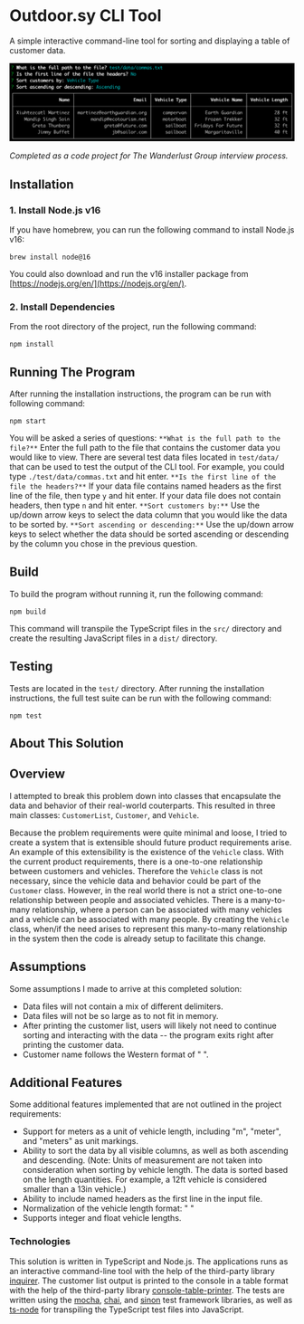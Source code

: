 # Outdoor.sy CLI Tool

A simple interactive command-line tool for sorting and displaying a table of
customer data.

![Command-Line Tool Screenshot](./screenshot.png)

_Completed as a code project for The Wanderlust Group interview process._


## Installation

### 1. Install Node.js v16

If you have homebrew, you can run the following command to install Node.js v16:
```
brew install node@16
```

You could also download and run the v16 installer package from [https://nodejs.org/en/](https://nodejs.org/en/).

### 2. Install Dependencies

From the root directory of the project, run the following command:
```
npm install
```


## Running The Program

After running the installation instructions, the program can be run with
following command:
```
npm start
```

You will be asked a series of questions:
`**What is the full path to the file?**`
  Enter the full path to the file that contains the customer data you would
  like to view. There are several test data files located in `test/data/` that
  can be used to test the output of the CLI tool. For example, you could type
  `./test/data/commas.txt` and hit enter.
`**Is the first line of the file the headers?**`
  If your data file contains named headers as the first line of the file,
  then type `y` and hit enter. If your data file does not contain headers, then
  type `n` and hit enter.
`**Sort customers by:**`
  Use the up/down arrow keys to select the data column that you would like
  the data to be sorted by.
`**Sort ascending or descending:**`
  Use the up/down arrow keys to select whether the data should be sorted
  ascending or descending by the column you chose in the previous question.


## Build

To build the program without running it, run the following command:
```
npm build
```

This command will transpile the TypeScript files in the `src/` directory and
create the resulting JavaScript files in a `dist/` directory.


## Testing

Tests are located in the `test/` directory. After running the installation
instructions, the full test suite can be run with the following command:
```
npm test
```


## About This Solution

## Overview

I attempted to break this problem down into classes that encapsulate the data
and behavior of their real-world couterparts. This resulted in three main
classes: `CustomerList`, `Customer`, and `Vehicle`.

Because the problem requirements were quite minimal and loose, I tried to
create a system that is extensible should future product requirements arise.
An example of this extensibility is the existence of the `Vehicle` class. With
the current product requirements, there is a one-to-one relationship between
customers and vehicles. Therefore the `Vehicle` class is not necessary, since
the vehicle data and behavior could be part of the `Customer` class. However,
in the real world there is not a strict one-to-one relationship between people
and associated vehicles. There is a many-to-many relationship, where a person
can be associated with many vehicles and a vehicle can be associated with many
people. By creating the `Vehicle` class, when/if the need arises to represent
this many-to-many relationship in the system then the code is already setup
to facilitate this change.

## Assumptions

Some assumptions I made to arrive at this completed solution:
- Data files will not contain a mix of different delimiters.
- Data files will not be so large as to not fit in memory.
- After printing the customer list, users will likely not need to continue
sorting and interacting with the data -- the program exits right after printing
the customer data.
- Customer name follows the Western format of "<first name> <last name>".

## Additional Features

Some additional features implemented that are not outlined in the project
requirements:
- Support for meters as a unit of vehicle length, including "m", "meter", and
"meters" as unit markings.
- Ability to sort the data by all visible columns, as well as both ascending
and descending. (Note: Units of measurement are not taken into consideration
when sorting by vehicle length. The data is sorted based on the length
quantities. For example, a 12ft vehicle is considered smaller than a 13in
vehicle.)
- Ability to include named headers as the first line in the input file.
- Normalization of the vehicle length format:
"<quantity> <standard unit abbreviation>"
- Supports integer and float vehicle lengths.

### Technologies

This solution is written in TypeScript and Node.js. The applications runs as
an interactive command-line tool with the help of the third-party library
[inquirer](https://github.com/SBoudrias/Inquirer.js). The customer list output
is printed to the console in a table format with the help of the third-party
library
[console-table-printer](https://github.com/ayonious/console-table-printer). The
tests are written using the [mocha](https://mochajs.org/),
[chai](https://www.chaijs.com/), and [sinon](https://sinonjs.org/) test
framework libraries, as well as
[ts-node](https://github.com/TypeStrong/ts-node) for transpiling the TypeScript
test files into JavaScript.
